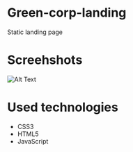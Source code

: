 # Green-corp-landing
Static landing page 

# Screehshots
![Alt Text](https://media.giphy.com/media/v1.Y2lkPTc5MGI3NjExbDVuaGxrczR0eHh4dzBxOG5kZzJrYXBlZnBnNGExdnlrcjNlYm93dCZlcD12MV9pbnRlcm5hbF9naWZfYnlfaWQmY3Q9Zw/moNFmO7kpQeKyh3GHG/giphy.gif)

# Used technologies 
* CSS3
* HTML5
* JavaScript
